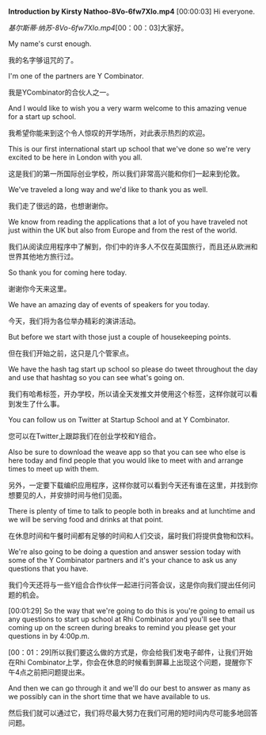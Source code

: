 **Introduction by Kirsty Nathoo-8Vo-6fw7XIo.mp4**  \[00:00:03\] Hi everyone.

*基尔斯蒂·纳苏-8Vo-6fw7XIo.mp4*[00：00：03]大家好。

My name\'s curst enough.

我的名字够诅咒的了。

I\'m one of the partners are Y Combinator.

我是YCombinator的合伙人之一。

And I would like to wish you a very warm welcome to this amazing venue for a start up school.

我希望你能来到这个令人惊叹的开学场所，对此表示热烈的欢迎。

This is our first international start up school that we\'ve done so we\'re very excited to be here in London with you all.

这是我们的第一所国际创业学校，所以我们非常高兴能和你们一起来到伦敦。

We\'ve traveled a long way and we\'d like to thank you as well.

我们走了很远的路，也想谢谢你。

We know from reading the applications that a lot of you have traveled not just within the UK but also from Europe and from the rest of the world.

我们从阅读应用程序中了解到，你们中的许多人不仅在英国旅行，而且还从欧洲和世界其他地方旅行过。

So thank you for coming here today.

谢谢你今天来这里。

We have an amazing day of events of speakers for you today.

今天，我们将为各位举办精彩的演讲活动。

But before we start with those just a couple of housekeeping points.

但在我们开始之前，这只是几个管家点。

We have the hash tag start up school so please do tweet throughout the day and use that hashtag so you can see what\'s going on.

我们有哈希标签，开办学校，所以请全天发推文并使用这个标签，这样你就可以看到发生了什么事。

You can follow us on Twitter at Startup School and at Y Combinator.

您可以在Twitter上跟踪我们在创业学校和Y组合。

Also be sure to download the weave app so that you can see who else is here today and find people that you would like to meet with and arrange times to meet up with them.

另外，一定要下载编织应用程序，这样你就可以看到今天还有谁在这里，并找到你想要见的人，并安排时间与他们见面。

There is plenty of time to talk to people both in breaks and at lunchtime and we will be serving food and drinks at that point.

在休息时间和午餐时间都有足够的时间和人们交谈，届时我们将提供食物和饮料。

We\'re also going to be doing a question and answer session today with some of the Y Combinator partners and it\'s your chance to ask us any questions that you have.

我们今天还将与一些Y组合合作伙伴一起进行问答会议，这是你向我们提出任何问题的机会。

 \[00:01:29\] So the way that we\'re going to do this is you\'re going to email us any questions to start up school at Rhi Combinator and you\'ll see that coming up on the screen during breaks to remind you please get your questions in by 4:00p.m.

[00：01：29]所以我们要这么做的方式是，你会给我们发电子邮件，让我们开始在Rhi Combinator上学，你会在休息的时候看到屏幕上出现这个问题，提醒你下午4点之前把问题提出来。

And then we can go through it and we\'ll do our best to answer as many as we possibly can in the short time that we have available to us.


然后我们就可以通过它，我们将尽最大努力在我们可用的短时间内尽可能多地回答问题。

